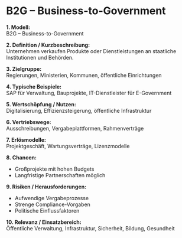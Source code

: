# B2G – Business-to-Government

**1. Modell:**  
B2G – Business-to-Government  

**2. Definition / Kurzbeschreibung:**  
Unternehmen verkaufen Produkte oder Dienstleistungen an staatliche Institutionen und Behörden.  

**3. Zielgruppe:**  
Regierungen, Ministerien, Kommunen, öffentliche Einrichtungen  

**4. Typische Beispiele:**  
SAP für Verwaltung, Bauprojekte, IT-Dienstleister für E-Government  

**5. Wertschöpfung / Nutzen:**  
Digitalisierung, Effizienzsteigerung, öffentliche Infrastruktur  

**6. Vertriebswege:**  
Ausschreibungen, Vergabeplattformen, Rahmenverträge  

**7. Erlösmodelle:**  
Projektgeschäft, Wartungsverträge, Lizenzmodelle  

**8. Chancen:**  
- Großprojekte mit hohen Budgets  
- Langfristige Partnerschaften möglich  

**9. Risiken / Herausforderungen:**  
- Aufwendige Vergabeprozesse  
- Strenge Compliance-Vorgaben  
- Politische Einflussfaktoren  

**10. Relevanz / Einsatzbereich:**  
Öffentliche Verwaltung, Infrastruktur, Sicherheit, Bildung, Gesundheit  
